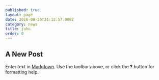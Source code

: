 ```yaml
---
published: true
layout: page
date: 2016-08-26T21:12:57.000Z
category: news
title: juhu
order: 0
---
```

## A New Post

Enter text in [Markdown](http://daringfireball.net/projects/markdown/). Use the toolbar above, or click the **?** button for formatting help.
